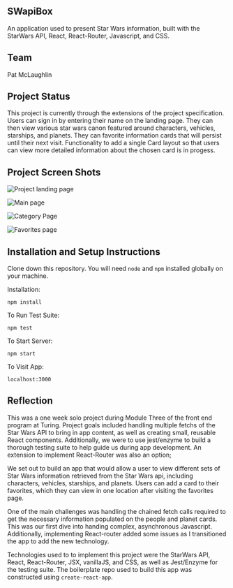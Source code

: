 ## SWapiBox

An application used to present Star Wars information, built with the StarWars API, React, React-Router, Javascript, and CSS.

## Team

Pat McLaughlin

## Project Status

This project is currently through the extensions of the project specification. Users can sign in by entering their name on the landing page. They can then view various star wars canon featured around characters, vehicles, starships, and planets. They can favorite information cards that will persist until their next visit. Functionality to add a single Card layout so that users can view more detailed information about the chosen card is in progess. 

## Project Screen Shots

![Project landing page](readme-images/landing-page.png)

![Main page](readme-images/main.png)

![Category Page](readme-images/category.png)

![Favorites page](readme-images/favs.png)

## Installation and Setup Instructions

Clone down this repository. You will need `node` and `npm` installed globally on your machine.  

Installation:

`npm install`  

To Run Test Suite:  

`npm test`  

To Start Server:

`npm start`  

To Visit App:

`localhost:3000`

## Reflection

This was a one week solo project during Module Three of the front end program at Turing. Project goals included handling multiple fetchs of the Star Wars API to bring in app content, as well as creating small, reusable React components. Additionally, we were to use jest/enzyme to build a thorough testing suite to help guide us during app development. An extension to implement React-Router was also an option;

We set out to build an app that would allow a user to view different sets of Star Wars information retrieved from the Star Wars api, including characters, vehicles, starships, and planets. Users can add a card to their favorites, which they can view in one location after visiting the favorites page. 

One of the main challenges was handling the chained fetch calls required to get the necessary information populated on the people and planet cards. This was our first dive into handing complex, asynchronous Javascript. Additionally, implementing React-router added some issues as I transitioned the app to add the new technology. 

Technologies used to to implement this project were the StarWars API, React, React-Router, JSX, vanillaJS, and CSS, as well as Jest/Enzyme for the testing suite. The boilerplate repo used to build this app was constructed using `create-react-app`.